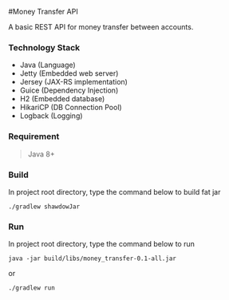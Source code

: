 #Money Transfer API

A basic REST API for money transfer between accounts.


### Technology Stack
- Java (Language)
- Jetty (Embedded web server)
- Jersey (JAX-RS implementation)
- Guice (Dependency Injection)
- H2 (Embedded database)
- HikariCP (DB Connection Pool)
- Logback (Logging)

### Requirement
> Java 8+
### Build
In project root directory, type the command below to build fat jar</br>
```
./gradlew shawdowJar
```
### Run
In project root directory, type the command below to run </br>
```
java -jar build/libs/money_transfer-0.1-all.jar
```
or
```
./gradlew run
```